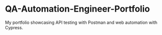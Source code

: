 # QA-Automation-Engineer-Portfolio
My portfolio showcasing API testing with Postman and web automation with Cypress.
